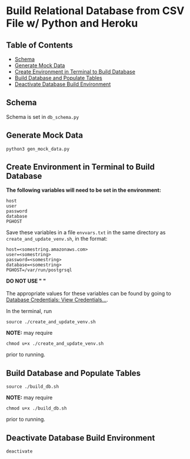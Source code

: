 # Build Relational Database from CSV File w/ Python and Heroku

## Table of Contents
* [Schema](#schema)
* [Generate Mock Data](#generate-mock-data)
* [Create Environment in Terminal to Build Database](#create-environment-in-terminal-to-build-database)
* [Build Database and Populate Tables](#build-database-and-populate-tables)
* [Deactivate Database Build Environment](deactivate-database-build-environment)

## Schema
Schema is set in ```db_schema.py```

## Generate Mock Data
```console
python3 gen_mock_data.py
```

## Create Environment in Terminal to Build Database
**The following variables will need to be set in the environment:**
```console
host
user
password
database
PGHOST
```
Save these variables in a file ```envvars.txt``` in the same directory as ```create_and_update_venv.sh```, in the format:
```console
host=<somestring.amazonaws.com>
user=<somestring>
password=<somestring>
database=<somestring>
PGHOST=/var/run/postgrsql
```
**DO NOT USE " "**\
\
The appropriate values for these variables can be found by going to [Database Credentials: View Credentials...](https://data.heroku.com/datastores/016518f2-8a2b-4645-96e9-3ce4ef69f60d#administration).

In the terminal, run
```console
source ./create_and_update_venv.sh
```

**NOTE:** may require
```console
chmod u+x ./create_and_update_venv.sh
```
prior to running.

## Build Database and Populate Tables
```console
source ./build_db.sh
```

**NOTE:** may require
```console
chmod u+x ./build_db.sh
```
prior to running.

## Deactivate Database Build Environment
```console
deactivate
```

